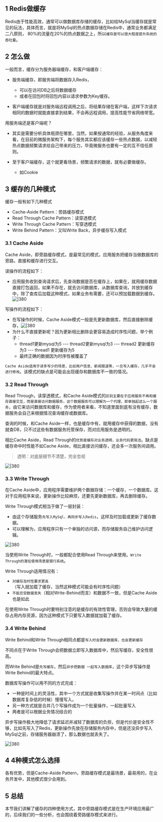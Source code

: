 
## 1 Redis做缓存

Redis由于性能高效，通常可以做数据库存储的缓存，比如给MySql当缓存就是常见的玩法，具体而言，就是将MySql的热点数据存储在Redis中，通常业务都满足二八原则， 80%的流量在20%的热点数据之上，所以`缓存是可以很大程度提升系统的吞吐量`。
## 2 怎么做

一般而言，缓存分为服务器端缓存，和客户端缓存：

- 服务端缓存，即服务端将数据存入Redis，
	- 可以在访问DB之后将数据缓存
	- 或者在回包时将回包内容以请求参数为Key缓存。

- 客户端缓存就是对服务端远程调用之后，将结果存储在客户端，这样下次请求相同的数据时就能直接拿到结果，不会再远程调用，提高性能节省网络带宽。

用服务端还是客户端呢？

- 其实是需要分析具体瓶颈在哪里，当然，如果按通常的经验，从服务角度来看，在目前的微服务架构下，每个服务其实都应该缓存一些热点数据，以减轻热点数据频繁请求给自己带来的压力，毕竟微服务也要有一定的互不信任原则。

- 至于客户端缓存，这个就更看场景，频繁请求的数据，就有必要做缓存。
	- 如Cookie

## 3 缓存的几种模式

缓存一般有如下几种模式

- Cache-Aside Pattern：旁路缓存模式
- Read Through Cache Pattern：读穿透模式
- Write Through Cache Pattern：写穿透模式
- Write Behind Pattern：又叫Write Back，异步缓存写入模式
### 3.1 Cache Aside

Cache Aside，即旁路缓存模式，是最常见的模式，应用服务把缓存当做数据库的旁路，直接和缓存进行交互。

读操作的流程如下：
- 应用服务收到查询请求后，先查询数据是否在缓存上，如果在，就用缓存数据直接打包返回，如果不存在，就去访问数据库，从数据库查询，并放到缓存中，除了查库后加载这种模式，如果业务有需要，还可以预加载数据到缓存。![|380](https://my-obsidian-image.oss-cn-guangzhou.aliyuncs.com/2024/04/77942dfa2781c7e168f666b4532c9e03.png)

写操作的流程如下：
- 在写操作的时候，Cache Aside模式一般是先更新数据库，然后直接删除缓存，![|380](https://my-obsidian-image.oss-cn-guangzhou.aliyuncs.com/2024/04/a3c1f84485e6d0cd97b5d6a94ff8d611.png)
- 为什么不直接更新呢？因为更新相比删除会更容易造成时序性问题，举个例子：
	- thread1更新mysql为5 --- thread2更新mysql为3 --- thread2 更新缓存为3 --- thread1 更新缓存为5
	- 最终正确的数据因为时序性被覆盖了

`Cache Aside适用于读多写少的场景，比如用户信息、新闻报道等，一旦写入缓存，几乎不会进行修改`。该模式的缺点是可能会出现缓存和数据库不一致的情况。
### 3.2 Read Through

Read Through，读穿透模式，和Cache Aside模式的`区别主要在于应用服务不再和缓存直接交互，而是直接访问数据服务，这个数据服务可以理解为一个代理，即单独起这么一个服务`，由它来访问数据库和缓存，作为使用者来看，不知道里面到底有没有缓存，数据服务会自己来根据情况查询缓存或数据库。

查询的时候，和Cache Aside一样，也是缓存中有，就用缓存中获得的数据，没有就查DB，只不过这些有数据服务托管保存，而对应用服务是透明的。

相比Cache Aside，Read Through的`优势是缓存对业务透明，业务代码更简洁`。缺点是缓存命中时性能不如Cache Aside，相比直接访问缓存，还会多一次服务间调用。

> 透明：对底层细节不清楚，完全忽视

![|380](https://my-obsidian-image.oss-cn-guangzhou.aliyuncs.com/2024/04/b45ab6e1aeea0d00477cd2ea7589f610.png)
### 3.3 Write Through

在Cache Aside中，应用程序需要维护两个数据存储：一个缓存，一个数据库。这对于应用程序来说，更新操作比较麻烦，还要先更新数据库，再去删除缓存。

Write Through模式相当于做了一层封装：

- 由这个存储服务`先写入MySql，再同步写入Redis`，这样及时加载或更新了缓存数据。
- 可以理解为，应用程序只有一个单独的访问源，而存储服务自己维护访问逻辑。

![|380](https://my-obsidian-image.oss-cn-guangzhou.aliyuncs.com/2024/04/27aa12f9898dd24ddd9277b9a1ffb98a.png)

当使用Write Through时，一般都配合使用Read Through来使用。`Write Through的潜在使用场景是银行系统`。

Write Through适用情况有：

- `对缓存及时性要求更高`（写入就加载了缓存，当然这种模式可能会有时序性问题）
- `不能忍受数据丢失`（相对Write-Behind而言）和数据不一致，但是Cache Aside也是如此

在使用Write Through时要特别注意的是缓存的有效性管理，否则会导致大量的缓存占用内存资源，因为这种模式下只要写入数据就加载了缓存。

### 3.4 Write Behind

Write Behind和Write Through相同点都是`写入时会更新数据库，也会更新缓存`

不同点在于Write Through会把数据立即写入数据库中，然后写缓存，安全性很高。

而Write Behind是`先写缓存`，然后`异步把数据 一起写入数据库`，这个异步写操作是Write Behind的最大特点。

数据库写操作可以用不同的方式完成：  

- 一种是时间上的灵活性，其中一个方式就是收集写操作并在某一时间点（比如数据库复杂低的时候）慢慢写入。
- 另一种方式就是合并几个写操作成为一个批量操作，一起批量写入
- 两者是可以根据业务情况结合的

异步写操作极大地降低了请求延迟并减轻了数据库的负担，但是代价是安全性不够，比如先写入了Redis，更新操作先放在存储服务内存中，但是还没异步写入MySql之前，存储服务器崩溃了，那么数据也就丢失了。

![|380](https://my-obsidian-image.oss-cn-guangzhou.aliyuncs.com/2024/04/709b98398f3001a5351be0341956a5e9.png)

## 4 4种模式怎么选择

各有优势，但是Cache-Aside Pattern，旁路缓存模式是最场景，最易用的，在业务开发中，其他模式很少会用到。

## 5 总结

本节我们讲解了缓存的四种使用方式，其中旁路缓存模式是在生产环境应用最广的，后续我们的一些分析，也会围绕着旁路缓存模式来进行。